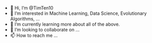 - 👋 Hi, I’m @TimTen10
- 👀 I’m interested in Machine Learning, Data Science, Evolutionary Algorithms, ...
- 🌱 I’m currently learning more about all of the above.
- 💞️ I’m looking to collaborate on ...
- 📫 How to reach me ...

<!---
TimTen10/TimTen10 is a ✨ special ✨ repository because its `README.md` (this file) appears on your GitHub profile.
You can click the Preview link to take a look at your changes.
--->
